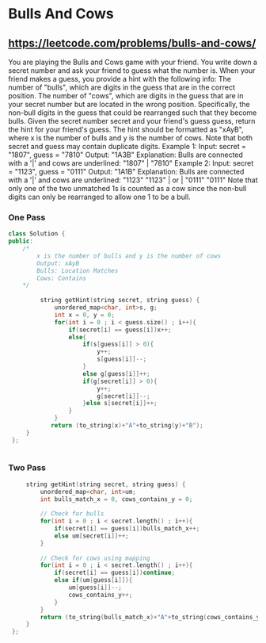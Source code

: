 # Bulls And Cows
## https://leetcode.com/problems/bulls-and-cows/
You are playing the Bulls and Cows game with your friend.
You write down a secret number and ask your friend to guess what the number is. When your friend makes a guess, you provide a hint with the following info:
    The number of "bulls", which are digits in the guess that are in the correct position.
    The number of "cows", which are digits in the guess that are in your secret number but are located in the wrong position. Specifically, the non-bull digits in the guess that could be rearranged such that they become bulls.
Given the secret number secret and your friend's guess guess, return the hint for your friend's guess.
The hint should be formatted as "xAyB", where x is the number of bulls and y is the number of cows. Note that both secret and guess may contain duplicate digits.
Example 1:
Input: secret = "1807", guess = "7810"
Output: "1A3B"
Explanation: Bulls are connected with a '|' and cows are underlined:
"1807"
  |
"7810"
Example 2:
Input: secret = "1123", guess = "0111"
Output: "1A1B"
Explanation: Bulls are connected with a '|' and cows are underlined:
"1123"        "1123"
  |      or     |
"0111"        "0111"
Note that only one of the two unmatched 1s is counted as a cow since the non-bull digits can only be rearranged to allow one 1 to be a bull.


### One Pass
```cpp
class Solution {
public:
    /*
        x is the number of bulls and y is the number of cows 
        Output: xAyB
        Bulls: Location Matches
        Cows: Contains 
    */
    
         string getHint(string secret, string guess) {
             unordered_map<char, int>s, g;
             int x = 0, y = 0;
             for(int i = 0 ; i < guess.size() ; i++){
                 if(secret[i] == guess[i])x++;
                 else{
                     if(s[guess[i]] > 0){
                         y++;
                         s[guess[i]]--;
                     }
                     else g[guess[i]]++;
                     if(g[secret[i]] > 0){
                         y++;
                         g[secret[i]]--;
                     }else s[secret[i]]++;
                 }
             }
            return (to_string(x)+"A"+to_string(y)+"B");
     }
 };
    
```

### Two Pass
```cpp
     string getHint(string secret, string guess) {
         unordered_map<char, int>um;
         int bulls_match_x = 0, cows_contains_y = 0;
        
         // Check for bulls
         for(int i = 0 ; i < secret.length() ; i++){
             if(secret[i] == guess[i])bulls_match_x++;
             else um[secret[i]]++;
         }
         
         // Check for cows using mapping
         for(int i = 0 ; i < secret.length() ; i++){
             if(secret[i] == guess[i])continue;
             else if(um[guess[i]]){
                 um[guess[i]]--;  
                 cows_contains_y++;
             } 
         }
         return (to_string(bulls_match_x)+"A"+to_string(cows_contains_y)+"B");
     }
 };
```
